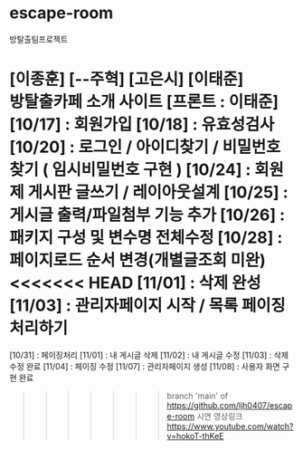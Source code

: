 # escape-room
방탈출팀프로젝트

[이종훈] [--주혁]  [고은시] [이태준]      
방탈출카페 소개  사이트   [프론트 : 이태준]
   [10/17] : 회원가입
   [10/18] : 유효성검사
   [10/20] : 로그인 / 아이디찾기 / 비밀번호찾기 ( 임시비밀번호 구현 )
   [10/24] : 회원제 게시판 글쓰기 / 레이아웃설계
   [10/25] : 게시글 출력/파일첨부 기능 추가
   [10/26] : 패키지 구성 및 변수명 전체수정
   [10/28] : 페이지로드 순서 변경(개별글조회 미완)
<<<<<<< HEAD
   [11/01] : 삭제 완성
   [11/03] : 관리자페이지 시작 / 목록 페이징처리하기
=======
   [10/31] : 페이징처리
   [11/01] : 내 게시글 삭제
   [11/02] : 내 게시글 수정
   [11/03] : 삭제 수정 완료
   [11/04] : 페이징 수정
   [11/07] : 관리자페이지 생성
   [11/08] : 사용자 화면 구현 완료
>>>>>>> branch 'main' of https://github.com/ljh0407/escape-room
시연 영상링크
https://www.youtube.com/watch?v=hokoT-thKeE

